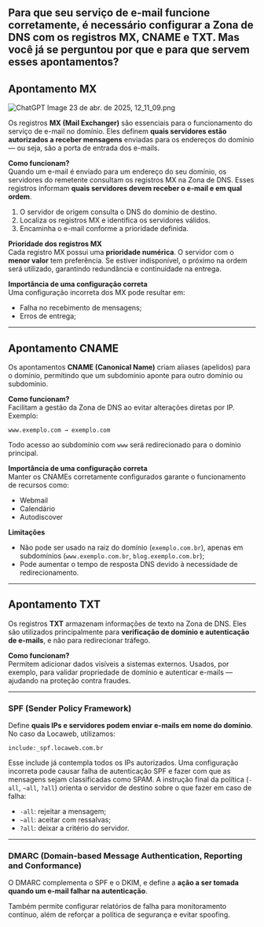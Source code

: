 ## **Para que seu serviço de e-mail funcione corretamente, é necessário configurar a Zona de DNS com os registros MX, CNAME e TXT. Mas você já se perguntou por que e para que servem esses apontamentos?**

## **Apontamento MX**

![ChatGPT Image 23 de abr. de 2025, 12_11_09.png](attachment:3bfd8d51-dad6-45c3-a6d9-90bf36e20c83:ChatGPT_Image_23_de_abr._de_2025_12_11_09.png)

Os registros **MX (Mail Exchanger)** são essenciais para o funcionamento do serviço de e-mail no domínio. Eles definem **quais servidores estão autorizados a receber mensagens** enviadas para os endereços do domínio — ou seja, são a porta de entrada dos e-mails.

**Como funcionam?**  
Quando um e-mail é enviado para um endereço do seu domínio, os servidores do remetente consultam os registros MX na Zona de DNS. Esses registros informam **quais servidores devem receber o e-mail e em qual ordem**.

1. O servidor de origem consulta o DNS do domínio de destino.  
2. Localiza os registros MX e identifica os servidores válidos.  
3. Encaminha o e-mail conforme a prioridade definida.

**Prioridade dos registros MX**  
Cada registro MX possui uma **prioridade numérica**. O servidor com o **menor valor** tem preferência. Se estiver indisponível, o próximo na ordem será utilizado, garantindo redundância e continuidade na entrega.

**Importância de uma configuração correta**  
Uma configuração incorreta dos MX pode resultar em:

- Falha no recebimento de mensagens;  
- Erros de entrega;

---

## **Apontamento CNAME**

Os apontamentos **CNAME (Canonical Name)** criam aliases (apelidos) para o domínio, permitindo que um subdomínio aponte para outro domínio ou subdomínio.

**Como funcionam?**  
Facilitam a gestão da Zona de DNS ao evitar alterações diretas por IP. Exemplo:

`www.exemplo.com → exemplo.com`

Todo acesso ao subdomínio com `www` será redirecionado para o domínio principal.

**Importância de uma configuração correta**  
Manter os CNAMEs corretamente configurados garante o funcionamento de recursos como:

- Webmail  
- Calendário  
- Autodiscover

**Limitações**

- Não pode ser usado na raiz do domínio (`exemplo.com.br`), apenas em subdomínios (`www.exemplo.com.br`, `blog.exemplo.com.br`);  
- Pode aumentar o tempo de resposta DNS devido à necessidade de redirecionamento.

---

## **Apontamento TXT**

Os registros **TXT** armazenam informações de texto na Zona de DNS. Eles são utilizados principalmente para **verificação de domínio e autenticação de e-mails**, e não para redirecionar tráfego.

**Como funcionam?**  
Permitem adicionar dados visíveis a sistemas externos. Usados, por exemplo, para validar propriedade de domínio e autenticar e-mails — ajudando na proteção contra fraudes.

---

### **SPF (Sender Policy Framework)**

Define **quais IPs e servidores podem enviar e-mails em nome do domínio**. No caso da Locaweb, utilizamos:

`include:_spf.locaweb.com.br`

Esse include já contempla todos os IPs autorizados. Uma configuração incorreta pode causar falha de autenticação SPF e fazer com que as mensagens sejam classificadas como SPAM. A instrução final da política (`-all`, `~all`, `?all`) orienta o servidor de destino sobre o que fazer em caso de falha:

- `-all`: rejeitar a mensagem;  
- `~all`: aceitar com ressalvas;  
- `?all`: deixar a critério do servidor.

---

### **DMARC (Domain-based Message Authentication, Reporting and Conformance)**

O DMARC complementa o SPF e o DKIM, e define a **ação a ser tomada quando um e-mail falhar na autenticação**.

Também permite configurar relatórios de falha para monitoramento contínuo, além de reforçar a política de segurança e evitar spoofing.
